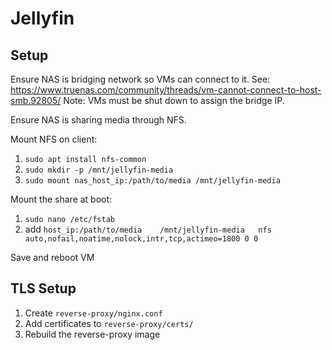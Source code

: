 # Jellyfin

## Setup

Ensure NAS is bridging network so VMs can connect to it.
See: https://www.truenas.com/community/threads/vm-cannot-connect-to-host-smb.92805/
Note: VMs must be shut down to assign the bridge IP.

Ensure NAS is sharing media through NFS.

Mount NFS on client:

1. `sudo apt install nfs-common`
2. `sudo mkdir -p /mnt/jellyfin-media`
3. `sudo mount nas_host_ip:/path/to/media /mnt/jellyfin-media`

Mount the share at boot:

1. `sudo nano /etc/fstab`
2. add `host_ip:/path/to/media    /mnt/jellyfin-media   nfs auto,nofail,noatime,nolock,intr,tcp,actimeo=1800 0 0`

Save and reboot VM

## TLS Setup

1. Create `reverse-proxy/nginx.conf`
2. Add certificates to `reverse-proxy/certs/`
3. Rebuild the reverse-proxy image
